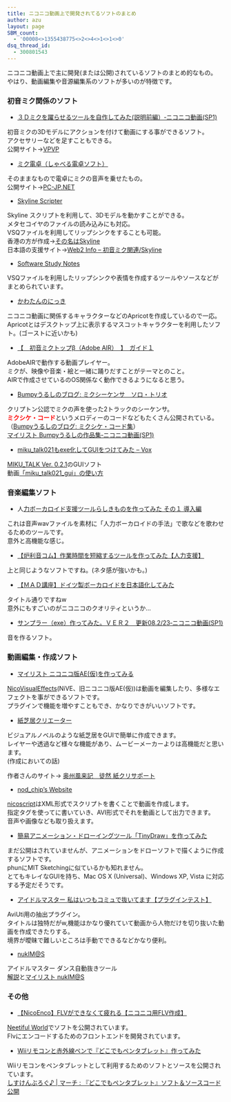 ```yaml
---
title: ニコニコ動画上で開発されてるソフトのまとめ
author: azu
layout: page
SBM_count:
  - '00008<>1355438775<>2<>4<>1<>1<>0'
dsq_thread_id:
  - 300801543
---
```

ニコニコ動画上で主に開発(または公開)されているソフトのまとめ的なもの。  
やはり、動画編集や音源編集系のソフトが多いのが特徴です。

### 初音ミク関係のソフト

*   [３Ｄミクを躍らせるツールを自作してみた(説明前編）‐ニコニコ動画(SP1)][1]

初音ミクの3Dモデルにアクションを付けて動画にする事ができるソフト。  
アクセサリーなどを足すこともできる。  
公開サイト→[VPVP][2]

*   [ミク電卓（しゃべる電卓ソフト）][3]

そのままなもので電卓にミクの音声を乗せたもの。  
公開サイト→[PC-JP.NET][4]

*   [Skyline Scripter][5]

Skyline スクリプトを利用して、3Dモデルを動かすことができる。  
メタセコイヤのファイルの読み込みにも対応。  
VSQファイルを利用してリップシンクをすることも可能。  
香港の方が作成→[その名はSkyline][6]  
日本語の支援サイト→[Web2 Info &#8211; 初音ミク関連/Skyline][7]

*   [Software Study Notes][8]

VSQファイルを利用したリップシンクや表情を作成するツールやソースなどがまとめられています。

*   [かわたんのにっき][9]

ニコニコ動画に関係するキャラクターなどのApricotを作成しているので一応。  
Apricotとはデスクトップ上に表示するマスコットキャラクターを利用したソフト。(ゴーストに近いかも)

*   [【　初音ミクトップβ（Adobe AIR）　】　ガイド１][10]

AdobeAIRで動作する動画プレイヤー。  
ミクが、映像や音楽・絵と一緒に踊りだすことがテーマとのこと。  
AIRで作成させているのOS関係なく動作できるようになると思う。

*   [Bumpyうるしのブログ: ミクシーケンサ　ソロ・トリオ][11]

クリプトン公認でミクの声を使った2トラックのシーケンサ。  
<span style="color: #ff0000;"><strong>ミクシケ・コード</strong></span><span style="color: #ff0000;"><strong></strong></span>というメロディーのコードなどもたくさん公開されている。（[Bumpyうるしのブログ: ミクシケ・コード集][12]）  
[マイリスト Bumpyうるしの作品集‐ニコニコ動画(SP1)][13]

*   [miku_talk021もexe化してGUIをつけてみた &#8211; Vox][14]

<a class="snap_shots" href="http://akira-izumi.hp.infoseek.co.jp/yahoo_ma21/yahoo_ma.html">MIKU_TALK Ver. 0.2.1</a><span class="snap_shots">のGUIソフト</span>[  
][15]動画[「miku\_talk021\_gui」の使い方][15]

### 音楽編集ソフト

*   人[力ボーカロイド支援ツールらしきものを作ってみた その１ 導入編][16]

これは音声wavファイルを素材に「人力ボーカロイドの手法」で歌などを歌わせるためのツールです。  
意外と高機能な感じ。

*   [【炉利音コム】作業時間を短縮するツールを作ってみた【人力支援】][17]

上と同じようなソフトですね。(ネタ感が強いかも。)

*   [【ＭＡＤ講座】ドイツ製ボーカロイドを日本語化してみた][18]

タイトル通りですねw  
意外にもすごいのがニコニコのクオリティというか&#8230;

*   [サンプラー（exe）作ってみた。ＶＥＲ２　更新08.2/23‐ニコニコ動画(SP1)][19]

音を作るソフト。

### 動画編集・作成ソフト

*   [マイリスト ニコニコ版AE(仮)を作ってみる][20]

[NicoVisualEffects][21](NiVE、旧ニコニコ版AE(仮))は動画を編集したり、多様なエフェクトを事ができるソフトです。  
プラグインで機能を増やすこともでき、かなりできがいいソフトです。

*   [紙芝居クリエーター][22]

ビジュアルノベルのような紙芝居をGUIで簡単に作成できます。  
レイヤーや透過など様々な機能があり、ムービーメーカーよりは高機能だと思います。  
(作成においての話)

作者さんのサイト→ [奥州風来記　徒然 紙クリサポート][23]

*   [nod_chip&#8217;s Website][24]

[nicoscript][25]はXML形式でスクリプトを書くことで動画を作成します。  
指定タグを使ってに書いていき、AVI形式でそれを動画として出力できます。  
音声や画像なども取り扱えます。

*   [簡易アニメーション・ドローイングツール「TinyDraw」を作ってみた][26]

まだ公開はされていませんが、アニメーションをドローソフトで描くように作成するソフトです。  
phunにMIT Sketchingに似ているかも知れません。  
とてもキレイなGUIを持ち、Mac OS X (Universal)、Windows XP, Vista に対応する予定だそうです。

*   [アイドルマスター 私はいつもコミュで抜いてます【プラグインテスト】][27]

AviUti用の抽出プラグイン。  
タイトルは独特だがw,機能はかなり優れていて動画から人物だけを切り抜いた動画を作成できたりする。  
境界が曖昧で難しいところは手動でできるなどかなり便利。

*   [nukIM@S][28]

アイドルマスター ダンス自動抜きツール  
[解説][29]と[マイリスト nukIM@S][30]

### その他

*   <a class="video" href="http://www.nicovideo.jp/watch/sm1984580" target="_blank">【NicoEnco】FLVができなくて疲れる【ニコニコ用FLV作成】</a>

[Neetiful World][31]でソフトを公開されています。  
Flvにエンコードするためのフロントエンドを開発されています。

*   [Wiiリモコンと赤外線ペンで『どこでもペンタブレット』作ってみた][32]

Wiiリモコンをペンタブレットとして利用するためのソフトとソースを公開されています。  
[しすけんぶろぐ♪ | マーチ : 『どこでもペンタブレット』ソフト＆ソースコード公開][33]

 [1]: http://www.nicovideo.jp/watch/sm2420025
 [2]: http://www.geocities.jp/higuchuu4/index.htm
 [3]: http://www.nicovideo.jp/watch/sm1772292
 [4]: http://pc-jp.net/index.html
 [5]: http://www.nicovideo.jp/mylist/3959407
 [6]: http://project_skyline.mysinablog.com/
 [7]: http://www.web2-info.com/1064.html
 [8]: http://www.geocities.jp/zhuoware/software_study.html
 [9]: http://d.hatena.ne.jp/kawatan/
 [10]: http://www.nicovideo.jp/watch/sm1927619
 [11]: http://bumpy-urushi.sblo.jp/article/6605245.html
 [12]: http://bumpy-urushi.sblo.jp/article/6605715.html
 [13]: http://www.nicovideo.jp/mylist/3138483
 [14]: http://mashpod.vox.com/library/post/miku_talk021%E3%82%82exe%E5%8C%96%E3%81%97%E3%81%A6gui%E3%82%92%E3%81%A4%E3%81%91%E3%81%A6%E3%81%BF%E3%81%9F.html
 [15]: http://www.nicovideo.jp/watch/sm3737331
 [16]: http://www.nicovideo.jp/watch/sm2533801
 [17]: http://www.nicovideo.jp/watch/sm2004419
 [18]: http://www.nicovideo.jp/watch/sm2152185
 [19]: http://www.nicovideo.jp/watch/sm1796753
 [20]: http://www.nicovideo.jp/mylist/2861796
 [21]: http://www.wikihouse.com/nicoAE/index.php?FrontPage
 [22]: http://www.nicovideo.jp/mylist/5381382
 [23]: http://suiginp.blog110.fc2.com/blog-entry-37.html
 [24]: http://mypage.odn.ne.jp/home/nod_chip "nod_chip's"
 [25]: http://mypage.odn.ne.jp/home/nod_chip
 [26]: http://www.nicovideo.jp/watch/sm2147546
 [27]: http://www.nicovideo.jp/watch/sm1564484
 [28]: http://kuramo.ch/nukimas/
 [29]: http://d.hatena.ne.jp/butyricacid/20080705/1215245260
 [30]: http://www.nicovideo.jp/mylist/7403023
 [31]: http://farbeyonta.com/
 [32]: http://www.nicovideo.jp/watch/sm1819990
 [33]: http://sysken.seesaa.net/article/73993761.html